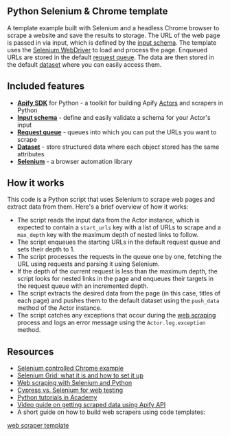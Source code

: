 ## Python Selenium & Chrome template

A template example built with Selenium and a headless Chrome browser to scrape a website and save the results to storage. The URL of the web page is passed in via input, which is defined by the [input schema](https://docs.apify.com/platform/actors/development/input-schema). The template uses the [Selenium WebDriver](https://www.selenium.dev/documentation/webdriver/) to load and process the page. Enqueued URLs are stored in the default [request queue](https://docs.apify.com/sdk/python/reference/class/RequestQueue). The data are then stored in the default [dataset](https://docs.apify.com/platform/storage/dataset) where you can easily access them.

## Included features

- **[Apify SDK](https://docs.apify.com/sdk/python/)** for Python - a toolkit for building Apify [Actors](https://apify.com/actors) and scrapers in Python
- **[Input schema](https://docs.apify.com/platform/actors/development/input-schema)** - define and easily validate a schema for your Actor's input
- **[Request queue](https://docs.apify.com/sdk/python/docs/concepts/storages#working-with-request-queues)** - queues into which you can put the URLs you want to scrape
- **[Dataset](https://docs.apify.com/sdk/python/docs/concepts/storages#working-with-datasets)** - store structured data where each object stored has the same attributes
- **[Selenium](https://pypi.org/project/selenium/)** - a browser automation library

## How it works

This code is a Python script that uses Selenium to scrape web pages and extract data from them. Here's a brief overview of how it works:

- The script reads the input data from the Actor instance, which is expected to contain a `start_urls` key with a list of URLs to scrape and a `max_depth` key with the maximum depth of nested links to follow.
- The script enqueues the starting URLs in the default request queue and sets their depth to 1.
- The script processes the requests in the queue one by one, fetching the URL using requests and parsing it using Selenium.
- If the depth of the current request is less than the maximum depth, the script looks for nested links in the page and enqueues their targets in the request queue with an incremented depth.
- The script extracts the desired data from the page (in this case, titles of each page) and pushes them to the default dataset using the `push_data` method of the Actor instance.
- The script catches any exceptions that occur during the [web scraping](https://apify.com/web-scraping) process and logs an error message using the `Actor.log.exception` method.

## Resources

- [Selenium controlled Chrome example](https://apify.com/apify/example-selenium)
- [Selenium Grid: what it is and how to set it up](https://blog.apify.com/selenium-grid-what-it-is-and-how-to-set-it-up/)
- [Web scraping with Selenium and Python](https://blog.apify.com/web-scraping-with-selenium-and-python/)
- [Cypress vs. Selenium for web testing](https://blog.apify.com/cypress-vs-selenium/)
- [Python tutorials in Academy](https://docs.apify.com/academy/python)
- [Video guide on getting scraped data using Apify API](https://www.youtube.com/watch?v=ViYYDHSBAKM)
- A short guide on how to build web scrapers using code templates:

[web scraper template](https://www.youtube.com/watch?v=u-i-Korzf8w)
